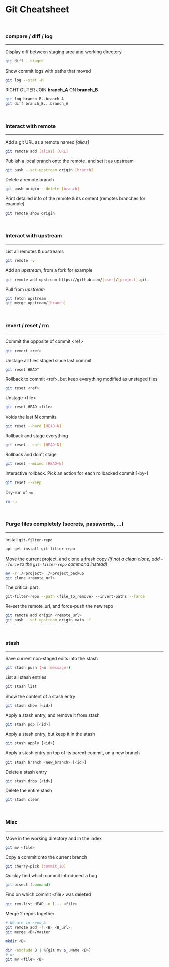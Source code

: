 
# Git Cheatsheet

<br>

### **compare / diff / log**

<hr>

Display diff between staging area and working directory
```bash
git diff --staged
```

Show commit logs with paths that moved
```bash
git log --stat -M
```

RIGHT OUTER JOIN **branch_A** ON **branch_B**
```bash
git log branch_B..branch_A
git diff branch_B...branch_A
```





<br>

### **Interact with remote**

<hr>


Add a git URL as a remote named *[alias]*
```bash
git remote add [alias] [URL]
```

Publish a local branch onto the remote, and set it as upstream
```bash
git push --set-upstream origin [branch]
```

Delete a remote branch
```bash
git push origin --delete [branch]
```

Print detailed info of the remote & its content (remotes branches for example)
```bash
git remote show origin
```





<br>

### **Interact with upstream**

<hr>

List all remotes & upstreams
```bash
git remote -v
```

Add an *upstream*, from a fork for example
```bash
git remote add upstream https://github.com/[user]/[project].git
```

Pull from *upstream*
```bash
git fetch upstream
git merge upstream/[branch]
```





<br>

### **revert / reset / rm**

<hr>


Commit the opposite of commit \<ref\>
```bash
git revert <ref>
```

Unstage all files staged since last commit
```bash
git reset HEAD^
```
Rollback to commit \<ref\>, but keep everything modified as unstaged files
```bash
git reset <ref>
```

Unstage \<file\>
```bash
git reset HEAD <file>
```

Voids the last **N** commits
```bash
git reset --hard [HEAD~N]
```

Rollback and stage everything
```bash
git reset --soft [HEAD~N]
```

Rollback and don't stage
```bash
git reset --mixed [HEAD~N]
```

Interactive rollback. Pick an action for each rollbacked commit 1-by-1
```bash
git reset --keep
```

Dry-run of `rm`
```bash
rm -n
```




<br>

### **Purge files completely (secrets, passwords, ...)**

<hr>

Install `git-filter-repo`
```bash
apt-get install git-filter-repo
```

Move the current project, and clone a fresh copy
*(if not a clean clone, add `--force` to the `git-filter-repo` command instead)*
```bash
mv -r ./<project> ./<project_backup
git clone <remote_url> 
```

The critical part :
```bash
git-filter-repo --path <file_to_remove> --invert-paths --force
```

Re-set the remote_url, and force-push the new repo
```bash
git remote add origin <remote_url>
git push --set-upstream origin main -f
```




<br>

### **stash**

<hr>

Save current non-staged edits into the stash
```bash
git stash push (-m [message])
```

List all stash entries
```bash
git stash list
```

Show the content of a stash entry
```bash
git stash show [<id>]
```

Apply a stash entry, and remove it from stash
```bash
git stash pop [<id>]
```

Apply a stash entry, but keep it in the stash
```bash
git stash apply [<id>]
```

Apply a stash entry on top of its parent commit, on a new branch
```bash
git stash branch <new_branch> [<id>]
```

Delete a stash entry
```bash
git stash drop [<id>]
```

Delete the entire stash
```bash
git stash clear
```





<br>

### **Misc**

<hr>

Move <file> in the working directory and in the index
```bash
git mv <file>
```

Copy a commit onto the current branch
```bash
git cherry-pick [commit_ID]
```

Quickly find which commit introduced a bug
```bash
git bisect (command)
```

Find on which commit \<file\> was deleted
```bash
git rev-list HEAD -n 1 -- <file>
```

Merge 2 repos together
```bash
# We are in repo_A
git remote add -f <B> <B_url>
git merge <B>/master

mkdir <B>

dir -exclude B | %{git mv $_.Name <B>}
# or
git mv <file> <B>
```